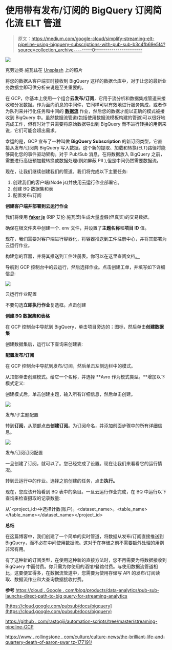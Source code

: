 # 使用带有发布/订阅的 BigQuery 订阅简化流 ELT 管道

> 原文：<https://medium.com/google-cloud/simplify-streaming-elt-pipeline-using-bigquery-subscriptions-with-pub-sub-b3c4fb69e5f4?source=collection_archive---------0----------------------->

![](img/d3eb7c1a475598c9551533c2e06490d9.png)

克劳迪奥·施瓦兹在 [Unsplash](https://unsplash.com?utm_source=medium&utm_medium=referral) 上的照片

将您的数据从客户端实时接收到 BigQuery 这样的数据仓库中，对于让您的最新业务数据立即可供分析来说是至关重要的。

在 GCP，你基本上使用一个组合**云发布/订阅**，它用于流分析和数据集成管道来接收和分发数据。作为面向消息的中间件，它同样可以有效地进行服务集成，或者作为队列来并行化任务和中间的 [**数据流**](https://cloud.google.com/dataflow) 作业，然后您的数据才能以正确的模式被接收到 BigQuery 中。虽然数据流管道(包括使用数据流模板构建的管道)可以很好地完成工作，但有时对于只需要将原始数据导出到 BigQuery 而不进行转换的用例来说，它们可能会超出需求。

幸运的是，GCP 宣布了一种叫做 **BigQuery Subscription** 的新订阅类型，它直接从发布/订阅向 BigQuery 写入数据。这个新的提取、加载和转换(ELT)路径将能够简化您的事件驱动架构。对于 Pub/Sub 消息，在将数据放入 BigQuery 之前，需要进行高级预加载转换或数据处理(例如屏蔽 PII ),但是中间仍然需要数据流。

现在，让我们继续创建我们的管道。我们将完成以下主要任务:

1.  创建我们的客户端(Node js)并使用云运行作业部署它。
2.  创建 BQ 数据集和表
3.  配置发布/订阅

**创建客户端并部署到云运行作业**

我们将使用 [**faker js**](https://github.com/faker-js/faker) (RIP 艾伦·施瓦茨)生成大量虚假(但真实)的交易数据。

确保在根文件夹中创建一个. env 文件，并设置了**主题名称**和**项目 ID** 值。

现在，我们需要对客户端进行容器化，将容器推送到工件注册中心，并将其部署为云运行作业。

构建您的容器，并将其推送到工件注册表。你可以在这里查阅文档[。](https://cloud.google.com/artifact-registry/docs/docker/pushing-and-pulling)

导航到 GCP 控制台中的云运行，然后选择作业。点击创建工单，并填写如下详细信息:

![](img/a37af5592ea3b1e9e0a117c6abea05ff.png)

云运行作业配置

不要勾选**立即执行作业**复选框。点击创建

**创建 BQ 数据集和表格**

在 GCP 控制台中导航到 BigQuery，单击项目旁边的⋮图标，然后单击**创建数据集**

创建数据集后，运行以下查询来创建表:

**配置发布/订阅**

在 GCP 控制台中导航到发布/订阅，然后单击左侧边栏中的模式。

从顶部单击创建模式。给它一个名称，并选择 **Avro 作为模式类型。**增加以下模式定义:

创建模式后，单击创建主题，输入所有详细信息，然后单击创建。

![](img/4cf423b4b452efc55c59349d72274eb7.png)

发布/子主题配置

转到**订阅**，从顶部点击**创建订阅**。为订阅命名，并添加前面步骤中的所有详细信息。

![](img/309dc680bcd211f69eafd627c08e01e2.png)

发布/订阅订阅配置

一旦创建了订阅，就可以了。您已经完成了设置。现在让我们来看看它的运行情况。

转到云运行中的作业。选择之前创建的任务，点击**执行。**

现在，您应该开始看到 BQ 表中的条目。一旦云运行作业完成，在 BQ 中运行以下查询来检查摄取的记录数量:

从`<project_id>中选择计数(账户)。<dataset_name>。<table_name></table_name></dataset_name></project_id>

**总结**

在这篇博客中，我们创建了一个简单的实时管道，将数据从发布/订阅直接推送到 BigQuery，而不必在中间使用数据流。这对于在存储之前不需要额外处理的用例非常有用。

有了这种新的订阅类型，在使用这种新的直接方法时，您不再需要为将数据接收到 BigQuery 中而付费。你只需为你使用的酒馆/餐馆付费。与使用数据流管道相比，这要便宜得多，在数据流管道中，您需要为使用存储写 API 的发布/订阅读取、数据流作业和大查询数据接收付费。

**参考** [https://cloud . Google . com/blog/products/data-analytics/pub-sub-launchs-direct-path-to-big query-for-streaming-analytics](https://cloud.google.com/blog/products/data-analytics/pub-sub-launches-direct-path-to-bigquery-for-streaming-analytics)

[https://cloud.google.com/pubsub/docs/bigquery](https://cloud.google.com/pubsub/docs/bigquery)

[https://github . com/rastogiji/automation-scripts/tree/master/streaming-pipeline-GCP](https://github.com/rastogiji/automation-scripts/tree/master/streaming-pipeline-gcp)

[https://www . rollingstone . com/culture/culture-news/the-brilliant-life-and-quartery-death-of-aaron-swar tz-177191/](https://www.rollingstone.com/culture/culture-news/the-brilliant-life-and-tragic-death-of-aaron-swartz-177191/)